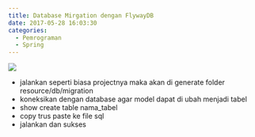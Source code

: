 ```yaml
---
title: Database Mirgation dengan FlywayDB
date: 2017-05-28 16:03:30
categories:
  - Pemrograman
  - Spring
---
```

![](/images/springboot.png)



- jalankan seperti biasa projectnya maka akan di generate folder resource/db/migration
- koneksikan dengan database agar model dapat di ubah menjadi tabel
- show create table nama_tabel 
- copy trus paste ke file sql 
- jalankan dan sukses